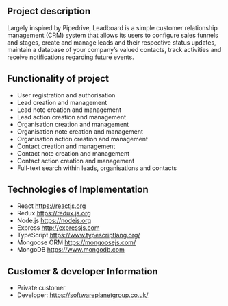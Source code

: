 ## Project description

Largely inspired by Pipedrive, Leadboard is a simple customer relationship management (CRM) system that allows its users to configure sales funnels and stages, create and manage leads and their respective status updates, maintain a database of your company’s valued contacts, track activities and receive notifications regarding future events.

## Functionality of project
- User registration and authorisation
- Lead creation and management
- Lead note creation and management
- Lead action creation and management
- Organisation creation and management
- Organisation note creation and management
- Organisation action creation and management
- Contact creation and management
- Contact note creation and management
- Contact action creation and management
- Full-text search within leads, organisations and contacts

## Technologies of Implementation

- React https://reactjs.org 
- Redux https://redux.js.org 
- Node.js https://nodejs.org
- Express http://expressjs.com
- TypeScript https://www.typescriptlang.org/
- Mongoose ORM https://mongoosejs.com/
- MongoDB https://www.mongodb.com 

## Customer & developer Information
- Private customer
- Developer: https://softwareplanetgroup.co.uk/
